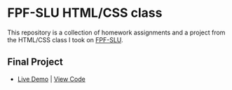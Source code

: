 # FPF-SLU HTML/CSS class
This repository is a collection of homework assignments and a project from the HTML/CSS class I took on [FPF-SLU](https://www.slu.cz/fpf/en).

## Final Project

* [Live Demo](https://petrspelos.github.io/WWWstranky/) | [View Code](https://github.com/petrspelos/WWWstranky/tree/master/project)
